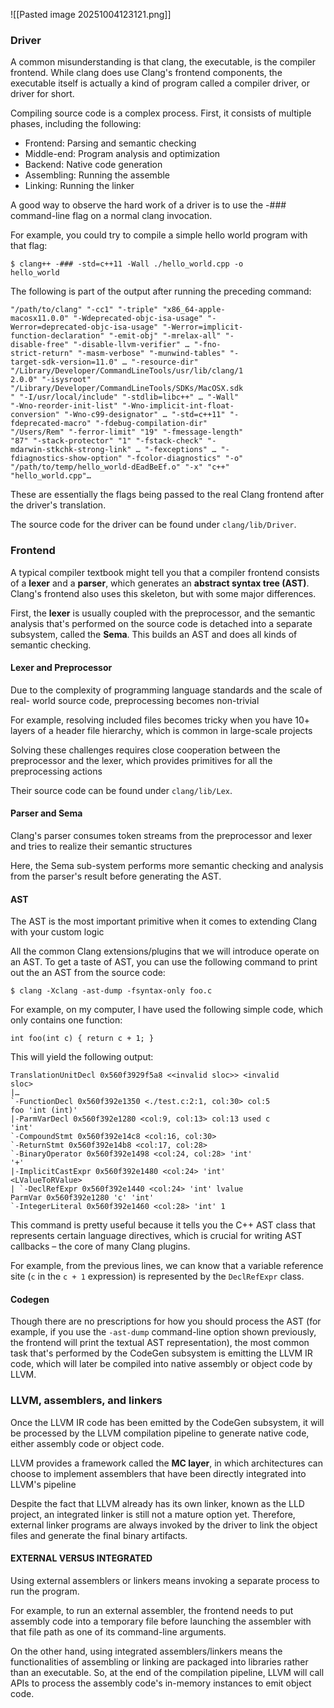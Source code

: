 ![[Pasted image 20251004123121.png]]

### Driver
A common misunderstanding is that clang, the executable, is the compiler frontend. While clang does use Clang's frontend components, the executable itself is actually a kind of program called a compiler driver, or driver for short.

Compiling source code is a complex process. First, it consists of multiple phases, including the following:
- Frontend: Parsing and semantic checking
- Middle-end: Program analysis and optimization
- Backend: Native code generation
- Assembling: Running the assemble
- Linking: Running the linker

A good way to observe the hard work of a driver is to use the -### command-line flag on a normal clang invocation.

For example, you could try to compile a simple hello world program with that flag:
```
$ clang++ -### -std=c++11 -Wall ./hello_world.cpp -o
hello_world
```

The following is part of the output after running the preceding command:
```
"/path/to/clang" "-cc1" "-triple" "x86_64-apple-
macosx11.0.0" "-Wdeprecated-objc-isa-usage" "-
Werror=deprecated-objc-isa-usage" "-Werror=implicit-
function-declaration" "-emit-obj" "-mrelax-all" "-
disable-free" "-disable-llvm-verifier" … "-fno-
strict-return" "-masm-verbose" "-munwind-tables" "-
target-sdk-version=11.0" … "-resource-dir"
"/Library/Developer/CommandLineTools/usr/lib/clang/1
2.0.0" "-isysroot"
"/Library/Developer/CommandLineTools/SDKs/MacOSX.sdk
" "-I/usr/local/include" "-stdlib=libc++" … "-Wall"
"-Wno-reorder-init-list" "-Wno-implicit-int-float-
conversion" "-Wno-c99-designator" … "-std=c++11" "-
fdeprecated-macro" "-fdebug-compilation-dir"
"/Users/Rem" "-ferror-limit" "19" "-fmessage-length"
"87" "-stack-protector" "1" "-fstack-check" "-
mdarwin-stkchk-strong-link" … "-fexceptions" … "-
fdiagnostics-show-option" "-fcolor-diagnostics" "-o"
"/path/to/temp/hello_world-dEadBeEf.o" "-x" "c++"
"hello_world.cpp"…
```

These are essentially the flags being passed to the real Clang frontend after the driver's translation.

The source code for the driver can be found under `clang/lib/Driver`.

### Frontend
A typical compiler textbook might tell you that a compiler frontend consists of a **lexer** and a **parser**, which generates an **abstract syntax tree (AST)**. Clang's frontend also uses this skeleton, but with some major differences. 

First, the **lexer** is usually coupled with the preprocessor, and the semantic analysis that's performed on the source code is detached into a separate subsystem, called the **Sema**. This builds an AST and does all kinds of semantic checking.

#### Lexer and Preprocessor
Due to the complexity of programming language standards and the scale of real- world source code, preprocessing becomes non-trivial

For example, resolving included files becomes tricky when you have 10+ layers of a header file hierarchy, which is common in large-scale projects

Solving these challenges requires close cooperation between the preprocessor and the lexer, which provides primitives for all the preprocessing actions

Their source code can be found under `clang/lib/Lex`. 

#### Parser and Sema
Clang's parser consumes token streams from the preprocessor and lexer and tries to realize their semantic structures

Here, the Sema sub-system performs more semantic checking and analysis from the parser's result before generating the AST. 

#### AST
The AST is the most important primitive when it comes to extending Clang with your custom logic

All the common Clang extensions/plugins that we will introduce operate on an AST. To get a taste of AST, you can use the following command to print out the an AST from the source code:
```
$ clang -Xclang -ast-dump -fsyntax-only foo.c
```

For example, on my computer, I have used the following simple code, which only contains one function:
```
int foo(int c) { return c + 1; }
```

This will yield the following output:
```
TranslationUnitDecl 0x560f3929f5a8 <<invalid sloc>> <invalid
sloc>
|…
`-FunctionDecl 0x560f392e1350 <./test.c:2:1, col:30> col:5
foo 'int (int)'
|-ParmVarDecl 0x560f392e1280 <col:9, col:13> col:13 used c
'int'
`-CompoundStmt 0x560f392e14c8 <col:16, col:30>
`-ReturnStmt 0x560f392e14b8 <col:17, col:28>
`-BinaryOperator 0x560f392e1498 <col:24, col:28> 'int'
'+'
|-ImplicitCastExpr 0x560f392e1480 <col:24> 'int'
<LValueToRValue>
| `-DeclRefExpr 0x560f392e1440 <col:24> 'int' lvalue
ParmVar 0x560f392e1280 'c' 'int'
`-IntegerLiteral 0x560f392e1460 <col:28> 'int' 1
```

This command is pretty useful because it tells you the C++ AST class that represents certain language directives, which is crucial for writing AST callbacks – the core of many Clang plugins. 

For example, from the previous lines, we can know that a variable reference site (`c` in the `c + 1` expression) is represented by the `DeclRefExpr` class.

#### Codegen

Though there are no prescriptions for how you should process the AST (for example, if you use the `-ast-dump` command-line option shown previously, the frontend will print the textual AST representation), the most common task that's performed by the CodeGen subsystem is emitting the LLVM IR code, which will later be compiled into native assembly or object code by LLVM.

### LLVM, assemblers, and linkers
Once the LLVM IR code has been emitted by the CodeGen subsystem, it will be processed by the LLVM compilation pipeline to generate native code, either assembly code or object code.

LLVM provides a framework called the **MC layer**, in which architectures can choose to implement assemblers that have been directly integrated into LLVM's pipeline

Despite the fact that LLVM already has its own linker, known as the LLD project, an integrated linker is still not a mature option yet. Therefore, external linker programs are always invoked by the driver to link the object files and generate the final binary artifacts.

#### EXTERNAL VERSUS INTEGRATED
Using external assemblers or linkers means invoking a separate process to run the program. 

For example, to run an external assembler, the frontend needs to put assembly code into a temporary file before launching the assembler with that file path as one of its command-line arguments. 

On the other hand, using integrated assemblers/linkers means the functionalities of assembling or linking are packaged into libraries rather than an executable. So, at the end of the compilation pipeline, LLVM will call APIs to process the assembly code's in-memory instances to emit object code. 

